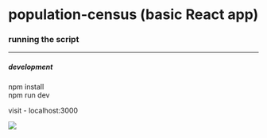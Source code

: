 # population-census (basic React app)

<h3>running the script</h3><hr>
<h5>development</h5>
npm install </br>
npm run dev </br>

visit - localhost:3000



<img src="https://user-images.githubusercontent.com/61249361/193463662-f1cc1c9c-2ff4-4ed3-b8a3-586bc77e07e2.png">

